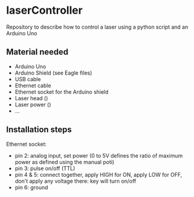 # laserController
Repository to describe how to control a laser using a python script and an Arduino Uno

## Material needed

* Arduino Uno
* Arduino Shield (see Eagle files)
* USB cable
* Ethernet cable
* Ethernet socket for the Arduino shield
* Laser head ()
* Laser power ()
* ...

## Installation steps

Ethernet socket:
* pin 2: analog input, set power (0 to 5V defines the ratio of maximum power as defined using the manual poti)
* pin 3: pulse on/off (TTL)
* pin 4 & 5: connect together, apply HIGH for ON, apply LOW for OFF, don't apply any voltage there: key will turn on/off
* pin 6: ground


